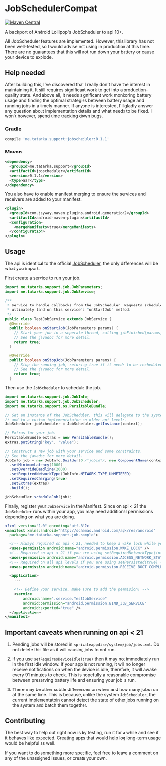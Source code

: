 JobSchedulerCompat
==================
[![Maven Central](https://maven-badges.herokuapp.com/maven-central/me.tatarka.support/jobscheduler/badge.svg?style=flat)](https://maven-badges.herokuapp.com/maven-central/me.tatarka.support/jobscheduler)

A backport of Android Lollipop's JobScheduler to api 10+.

All JobScheduler features are implemented. However, this library has not been
well-tested, so I would advise not using in production at this time. There are
no guarantees that this will not run down your battery or cause your device to
explode.

## Help needed
After building this, I've discovered that I really don't have the interest in maintaining it. It still requires significant work to get into a production-quality state. And above all, it needs significant work monitoring battery usage and finding the optimal strategies between battery usage and running jobs in a timely manner. If anyone is interested, I'll gladly answer any question about implementation details and what needs to be fixed. I won't however, spend time tracking down bugs.

### Gradle 
```groovy
compile 'me.tatarka.support:jobscheduler:0.1.1'
```
### Maven
```xml
<dependency>
  <groupId>me.tatarka.support</groupId>
  <artifactId>jobscheduler</artifactId>
  <version>0.1.1</version>
  <type>aar</type>
</dependency>
```

You also have to enable manifest merging to ensure the services and receivers are added to your manifest.
```xml
<plugin>
  <groupId>com.jayway.maven.plugins.android.generation2</groupId>
  <artifactId>android-maven-plugin</artifactId>
  <configuration>
    <mergeManifests>true</mergeManifests>
  </configuration>
</plugin>
```

## Usage

The api is identical to the official
[JobScheduler](http://developer.android.com/reference/android/app/job/JobScheduler.html),
the only differences will be what you import.

First create a service to run your job.

```java
import me.tatarka.support.job.JobParameters;
import me.tatarka.support.job.JobService;

/**
 * Service to handle callbacks from the JobScheduler. Requests scheduled with the JobScheduler
 * ultimately land on this service's "onStartJob" method.
 */
public class TestJobService extends JobService {
  @Override
  public boolean onStartJob(JobParameters params) {
    // Start your job in a seperate thread, calling jobFinished(params, needsRescheudle) when you are done.
    // See the javadoc for more detail.
    return true;
  }

  @Override
  public boolean onStopJob(JobParameters params) {
    // Stop the running job, returing true if it needs to be recheduled.
    // See the javadoc for more detail.
    return true;
  }
```

Then use the `JobScheduler` to schedule the job.

```java
import me.tatarka.support.job.JobInfo;
import me.tatarka.support.job.JobScheduler;
import me.tatarka.support.os.PersitableBundle;

// Get an instance of the JobScheduler, this will delegate to the system JobScheduler on api 21+ 
// and to a custom implementataion on older api levels.
JobScheduler jobScheduler = JobScheduler.getInstance(context);

// Extras for your job.
PersitableBundle extras = new PersitableBundle();
extras.putString("key", "value");

// Construct a new job with your service and some constraints.
// See the javadoc for more detail.
JobInfo job = new JobInfo.Builder(0 /*jobid*/, new ComponentName(context, TestJobService.class))
  .setMinimumLatency(1000)
  .setOverrideDeadline(2000)
  .setRequiredNetworkType(JobInfo.NETWORK_TYPE_UNMETERED)
  .setRequiresCharging(true)
  .setExtras(extras)
  .build();

jobScheudler.scheduleJob(job);
```

Finally, register your `JobService` in the Manifest. Since on api < 21 the
`JobScheduler` runs within your app, you may need additional permissions
depending on what you are doing.

```xml
<?xml version="1.0" encoding="utf-8"?>
<manifest xmlns:android="http://schemas.android.com/apk/res/android"
  package="me.tatarka.support.job.sample">

  <!-- Always required on api < 21, needed to keep a wake lock while your job is running -->
  <uses-permission android:name="android.permission.WAKE_LOCK" />
  <!-- Required on api < 21 if you are using setRequiredNetworkType(int) -->
  <uses-permission android:name="android.permission.ACCESS_NETWORK_STATE" />
  <!-- Required on all api levels if you are using setPersisted(true) -->
  <uses-permission android:name="android.permission.RECEIVE_BOOT_COMPLETED" />

  <application>
    ...
    
    <!-- Define your service, make sure to add the permision! -->
    <service
        android:name=".service.TestJobService"
        android:permission="android.permission.BIND_JOB_SERVICE"
        android:exported="true" />
  </application>
</manifest>
```

## Important caveats when running on api < 21

1. Pending jobs will be stored in `<privateappdir>/system/job/jobs.xml`. Do not
   delete this file as it will causing jobs to not run.

2. If you use `setRequiresDeviceIdle(true)` then it may not immediately run in
   the first idle window. If your app is not running, it will no longer receive
   notifications on when the device is idle, therefore, it will awake every 91
   minutes to check. This is hopefully a reasonable compromise between
   preserving battery life and ensuring your job is run.

3. There may be other subtle differences on when and how many jobs run at the
   same time. This is because, unlike the system `JobScheduler`, the current
   implementatoin cannot detect the state of other jobs running on the system
   and batch them together.

## Contributing

The best way to help out right now is by testing, run it for a while and see if
it behaves like expected. Creating apps that would help log long-term usage
would be helpful as well.

If you want to do something more specific, feel free to leave a comment on any of
the unassigned issues, or create your own.
